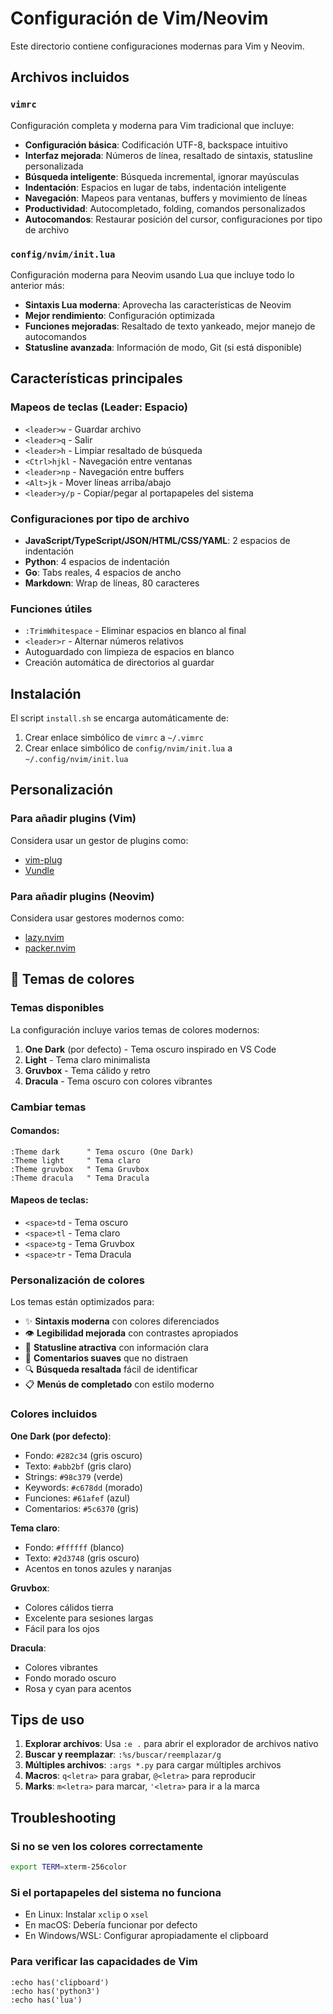 # Configuración de Vim/Neovim

Este directorio contiene configuraciones modernas para Vim y Neovim.

## Archivos incluidos

### `vimrc`
Configuración completa y moderna para Vim tradicional que incluye:

- **Configuración básica**: Codificación UTF-8, backspace intuitivo
- **Interfaz mejorada**: Números de línea, resaltado de sintaxis, statusline personalizada
- **Búsqueda inteligente**: Búsqueda incremental, ignorar mayúsculas
- **Indentación**: Espacios en lugar de tabs, indentación inteligente
- **Navegación**: Mapeos para ventanas, buffers y movimiento de líneas
- **Productividad**: Autocompletado, folding, comandos personalizados
- **Autocomandos**: Restaurar posición del cursor, configuraciones por tipo de archivo

### `config/nvim/init.lua`
Configuración moderna para Neovim usando Lua que incluye todo lo anterior más:

- **Sintaxis Lua moderna**: Aprovecha las características de Neovim
- **Mejor rendimiento**: Configuración optimizada
- **Funciones mejoradas**: Resaltado de texto yankeado, mejor manejo de autocomandos
- **Statusline avanzada**: Información de modo, Git (si está disponible)

## Características principales

### Mapeos de teclas (Leader: Espacio)

- `<leader>w` - Guardar archivo
- `<leader>q` - Salir
- `<leader>h` - Limpiar resaltado de búsqueda
- `<Ctrl>hjkl` - Navegación entre ventanas
- `<leader>np` - Navegación entre buffers
- `<Alt>jk` - Mover líneas arriba/abajo
- `<leader>y/p` - Copiar/pegar al portapapeles del sistema

### Configuraciones por tipo de archivo

- **JavaScript/TypeScript/JSON/HTML/CSS/YAML**: 2 espacios de indentación
- **Python**: 4 espacios de indentación
- **Go**: Tabs reales, 4 espacios de ancho
- **Markdown**: Wrap de líneas, 80 caracteres

### Funciones útiles

- `:TrimWhitespace` - Eliminar espacios en blanco al final
- `<leader>r` - Alternar números relativos
- Autoguardado con limpieza de espacios en blanco
- Creación automática de directorios al guardar

## Instalación

El script `install.sh` se encarga automáticamente de:

1. Crear enlace simbólico de `vimrc` a `~/.vimrc`
2. Crear enlace simbólico de `config/nvim/init.lua` a `~/.config/nvim/init.lua`

## Personalización

### Para añadir plugins (Vim)

Considera usar un gestor de plugins como:
- [vim-plug](https://github.com/junegunn/vim-plug)
- [Vundle](https://github.com/VundleVim/Vundle.vim)

### Para añadir plugins (Neovim)

Considera usar gestores modernos como:
- [lazy.nvim](https://github.com/folke/lazy.nvim)
- [packer.nvim](https://github.com/wbthomason/packer.nvim)

## 🎨 Temas de colores

### Temas disponibles

La configuración incluye varios temas de colores modernos:

1. **One Dark** (por defecto) - Tema oscuro inspirado en VS Code
2. **Light** - Tema claro minimalista
3. **Gruvbox** - Tema cálido y retro
4. **Dracula** - Tema oscuro con colores vibrantes

### Cambiar temas

#### Comandos:
```vim
:Theme dark      " Tema oscuro (One Dark)
:Theme light     " Tema claro
:Theme gruvbox   " Tema Gruvbox
:Theme dracula   " Tema Dracula
```

#### Mapeos de teclas:
- `<space>td` - Tema oscuro
- `<space>tl` - Tema claro  
- `<space>tg` - Tema Gruvbox
- `<space>tr` - Tema Dracula

### Personalización de colores

Los temas están optimizados para:
- ✨ **Sintaxis moderna** con colores diferenciados
- 👁️ **Legibilidad mejorada** con contrastes apropiados
- 🎯 **Statusline atractiva** con información clara
- 📝 **Comentarios suaves** que no distraen
- 🔍 **Búsqueda resaltada** fácil de identificar
- 📋 **Menús de completado** con estilo moderno

### Colores incluidos

**One Dark (por defecto)**:
- Fondo: `#282c34` (gris oscuro)
- Texto: `#abb2bf` (gris claro)
- Strings: `#98c379` (verde)
- Keywords: `#c678dd` (morado)
- Funciones: `#61afef` (azul)
- Comentarios: `#5c6370` (gris)

**Tema claro**:
- Fondo: `#ffffff` (blanco)
- Texto: `#2d3748` (gris oscuro)
- Acentos en tonos azules y naranjas

**Gruvbox**:
- Colores cálidos tierra
- Excelente para sesiones largas
- Fácil para los ojos

**Dracula**:
- Colores vibrantes
- Fondo morado oscuro
- Rosa y cyan para acentos

## Tips de uso

1. **Explorar archivos**: Usa `:e .` para abrir el explorador de archivos nativo
2. **Buscar y reemplazar**: `:%s/buscar/reemplazar/g`
3. **Múltiples archivos**: `:args *.py` para cargar múltiples archivos
4. **Macros**: `q<letra>` para grabar, `@<letra>` para reproducir
5. **Marks**: `m<letra>` para marcar, `'<letra>` para ir a la marca

## Troubleshooting

### Si no se ven los colores correctamente
```bash
export TERM=xterm-256color
```

### Si el portapapeles del sistema no funciona
- En Linux: Instalar `xclip` o `xsel`
- En macOS: Debería funcionar por defecto
- En Windows/WSL: Configurar apropiadamente el clipboard

### Para verificar las capacidades de Vim
```vim
:echo has('clipboard')
:echo has('python3')
:echo has('lua')
```
